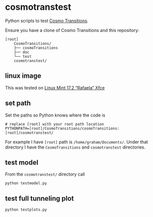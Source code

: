 # cosmotranstest

Python scripts to test [Cosmo Transitions](https://github.com/clwainwright/CosmoTransitions).

Ensure you have a clone of Cosmo Transitions and this repository:

```
[root]
    CosmoTransitions/
    ├── cosmoTransitions
    ├── doc
    └── test
    cosmotranstest/
```

## linux image

This was tested on [Linux Mint 17.2 “Rafaela” Xfce](http://blog.linuxmint.com/?p=2889)

## set path

Set the paths so Python knows where the code is

```
# replace [root] with your root path location
PYTHONPATH=[root]/CosmoTransitions/cosmoTransitions:[root]/cosmotranstest/
```

For example I have `[root]` path is `/home/graham/Documents/`. Under that directory I
have the `CosmoTransitions` and `cosmotranstest` directories.

## test model

From the `cosmotranstest/` directory call

```
python testmodel.py
```

## test full tunneling plot

```
python testplots.py
```
